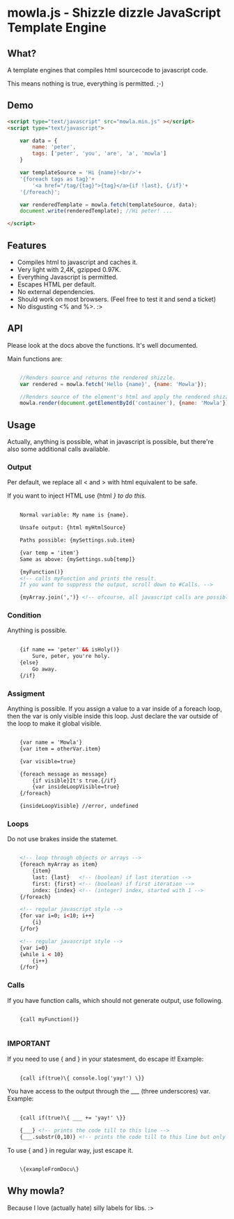 # mowla.js - Shizzle dizzle JavaScript Template Engine

## What?

A template engines that compiles html sourcecode to javascript code.

This means nothing is true, everything is permitted. ;-)


## Demo
```html
<script type="text/javascript" src="mowla.min.js" ></script>
<script type="text/javascript">

    var data = {
        name: 'peter',
        tags: ['peter', 'you', 'are', 'a', 'mowla']
    }

    var templateSource = 'Hi {name}!<br/>'+
    '{foreach tags as tag}'+
        '<a href="/tag/{tag}">{tag}</a>{if !last}, {/if}'+
    '{/foreach}';

    var renderedTemplate = mowla.fetch(templateSource, data);
    document.write(renderedTemplate); //Hi peter! ...

</script>
```

## Features

+ Compiles html to javascript and caches it.
+ Very light with 2,4K, gzipped 0.97K.
+ Everything Javascript is permitted.
+ Escapes HTML per default.
+ No external dependencies.
+ Should work on most browsers. (Feel free to test it and send a ticket)
+ No disgusting <% and %>. :>


## API
Please look at the docs above the functions. It's well documented.

Main functions are:

```javascript

    //Renders source and returns the rendered shizzle.
    var rendered = mowla.fetch('Hello {name}', {name: 'Mowla'});

    //Renders source of the element's html and apply the rendered shizzle to the same element.
    mowla.render(document.getElementById('container'), {name: 'Mowla'});

```

## Usage

Actually, anything is possible, what in javascript is possible, but there're also
some additional calls available.

### Output

Per default, we replace all < and > with html equivalent to be safe.

If you want to inject HTML use {html <var>} to do this.
```html
    
    Normal variable: My name is {name}. 

    Unsafe output: {html myHtmlSource}

    Paths possible: {mySettings.sub.item}

    {var temp = 'item'}
    Same as above: {mySettings.sub[temp]}

    {myFunction()}
    <!-- calls myFunction and prints the result.
    If you want to suppress the output, scroll down to #Calls. -->

    {myArray.join(',')} <!-- ofcourse, all javascript calls are possible -->

```

### Condition

Anything is possible.
```html
    
    {if name == 'peter' && isHoly()}
        Sure, peter, you're holy.
    {else}
        Go away.
    {/if}

```

### Assigment

Anything is possible.
If you assign a value to a var inside of a foreach loop, then the var is only visible inside this loop. Just declare the var outside of the loop to make it global visible.
```html

    {var name = 'Mowla'}
    {var item = otherVar.item}

    {var visible=true}

    {foreach message as message}
        {if visible}It's true.{/if}
        {var insideLoopVisible=true}
    {/foreach}

    {insideLoopVisible} //error, undefined

```

### Loops

Do not use brakes inside the statemet.

```html

    <!-- loop through objects or arrays -->
    {foreach myArray as item}
        {item}
        last: {last}   <!-- (boolean) if last iteration -->
        first: {first} <!-- (boolean) if first iteration -->
        index: {index} <!-- (integer) index, started with 1 -->
    {/foreach}

    <!-- regular javascript style -->
    {for var i=0; i<10; i++}
        {i}
    {/for}

    <!-- regular javascript style -->
    {var i=0}
    {while i < 10}
        {i++}
    {/for}

```

### Calls

If you have function calls, which should not generate output, use following.

```html

    {call myFunction()}
    
```

### IMPORTANT

If you need to use { and } in your statesment, do escape it!
Example:

```html
    
    {call if(true)\{ console.log('yay!') \}}

```

You have access to the output through the ___ (three underscores) var.
Example:
```html
    
    {call if(true)\{ ___ += 'yay!' \}}

    {___} <!-- prints the code till to this line -->
    {___.substr(0,10)} <!-- prints the code till to this line but only the first 10 chars -->

```

To use { and } in regular way, just escape it.

```html

    \{exampleFromDocu\}

```


## Why mowla?
Because I love (actually hate) silly labels for libs. :>